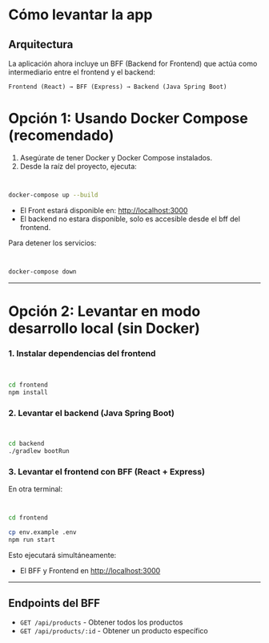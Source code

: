 # Cómo levantar la app

## Arquitectura

La aplicación ahora incluye un BFF (Backend for Frontend) que actúa como intermediario entre el frontend y el backend:

```
Frontend (React) → BFF (Express) → Backend (Java Spring Boot)
```

# Opción 1: Usando Docker Compose (recomendado)

1. Asegúrate de tener Docker y Docker Compose instalados.
2. Desde la raíz del proyecto, ejecuta:

``` bash 


docker-compose up --build
```

- El Front estará disponible en: [http://localhost:3000](http://localhost:3000)
- El backend no estara disponible, solo es accesible desde el bff del frontend.

Para detener los servicios:
```bash


docker-compose down
```

---

# Opción 2: Levantar en modo desarrollo local (sin Docker)

### 1. Instalar dependencias del frontend
```bash
 
 
cd frontend
npm install
```

### 2. Levantar el backend (Java Spring Boot)
```bash


cd backend
./gradlew bootRun
```

### 3. Levantar el frontend con BFF (React + Express)

En otra terminal:


```bash


cd frontend

cp env.example .env
npm run start
```

Esto ejecutará simultáneamente:
- El BFF y Frontend en [http://localhost:3000](http://localhost:3000)

---

## Endpoints del BFF

- `GET /api/products` - Obtener todos los productos
- `GET /api/products/:id` - Obtener un producto específico